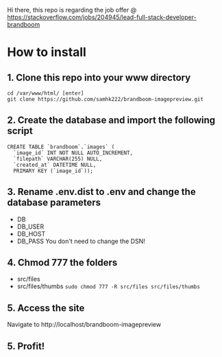 Hi there, this repo is regarding the job offer @ https://stackoverflow.com/jobs/204945/lead-full-stack-developer-brandboom

# How to install 

## 1. Clone this repo into your www directory
```
cd /var/www/html/ [enter]
git clone https://github.com/samhk222/brandboom-imagepreview.git
```

## 2. Create the database and import the following script
```
CREATE TABLE `brandboom`.`images` (
  `image_id` INT NOT NULL AUTO_INCREMENT,
  `filepath` VARCHAR(255) NULL,
  `created_at` DATETIME NULL,
  PRIMARY KEY (`image_id`));
```
## 3. Rename .env.dist to .env and change the database parameters
- DB
- DB_USER
- DB_HOST
- DB_PASS
You don't need to change the DSN!

## 4. Chmod 777 the folders
- src/files
- src/files/thumbs
`sudo chmod 777 -R src/files src/files/thumbs`

## 5. Access the site
Navigate to http://localhost/brandboom-imagepreview

## 5. Profit!